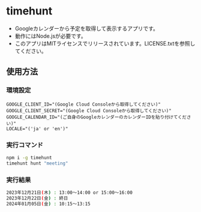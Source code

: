 # timehunt

- Googleカレンダーから予定を取得して表示するアプリです。
- 動作にはNode.jsが必要です。
- このアプリはMITライセンスでリリースされています。LICENSE.txtを参照してください。


## 使用方法

### 環境設定

```.env
GOOGLE_CLIENT_ID="(Google Cloud Consoleから取得してください)"
GOOGLE_CLIENT_SECRET="(Google Cloud Consoleから取得してください)"
GOOGLE_CALENDAR_ID="(ご自身のGoogleカレンダーのカレンダーIDを貼り付けてください)"
LOCALE="('ja' or 'en')"
```

### 実行コマンド

```bash
npm i -g timehunt
timehunt hunt "meeting"
```

### 実行結果

```bash
2023年12月21日(木) : 13:00～14:00 or 15:00～16:00
2023年12月22日(金) : 終日
2024年01月05日(金) : 10:15～13:15
```